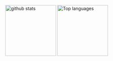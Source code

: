 <p align="left"> 
  <img alt="github stats" height="160px" src="https://github-readme-stats.vercel.app/api?username=tacrew&count_private=true&theme=dark" />
  <img alt="Top languages" height="160px" src="https://github-readme-stats.vercel.app/api/top-langs/?username=tacrew&layout=compact&theme=dark" />
</p>
<!--
**tacrew/tacrew** is a ✨ _special_ ✨ repository because its `README.md` (this file) appears on your GitHub profile.

Here are some ideas to get you started:

- 🔭 I’m currently working on ...
- 🌱 I’m currently learning ...
- 👯 I’m looking to collaborate on ...
- 🤔 I’m looking for help with ...
- 💬 Ask me about ...
- 📫 How to reach me: ...
- 😄 Pronouns: ...
- ⚡ Fun fact: ...
-->
